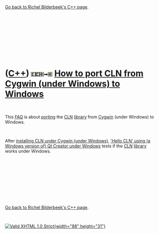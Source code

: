 

[Go back to Richel Bilderbeek's C++ page](Cpp.htm).

 

 

 

 

 

([C++](Cpp.htm)) ![CLN](PicCln.png)![Cygwin](PicCygwin.png)![Windows](PicWindows.png)![to](PicTo.png)![Windows](PicWindows.png) [How to port CLN from Cygwin (under Windows) to Windows](CppClnPortCygwinToWindows.htm)
=======================================================================================================================================================================================================================

 

This [FAQ](CppFaq.htm) is about [porting](CppPort.htm) the
[CLN](CppCln.htm) [library](CppLibrary.htm) from [Cygwin](CppCygwin.htm)
(under Windows) to Windows.

 

After [installing CLN under Cygwin (under
Windows)](CppClnInstallCygwin.htm), ['Hello CLN' using (a Windows
version of) Qt Creator under Windows](CppHelloClnQtCreatorWindows.htm)
tests if the [CLN](CppCln.htm) [library](CppLibrary.htm) works under
Windows.

 

 

 

 

 

[Go back to Richel Bilderbeek's C++ page](Cpp.htm).



 

[![Valid XHTML 1.0 Strict](valid-xhtml10.png){width="88"
height="31"}](http://validator.w3.org/check?uri=referer)
